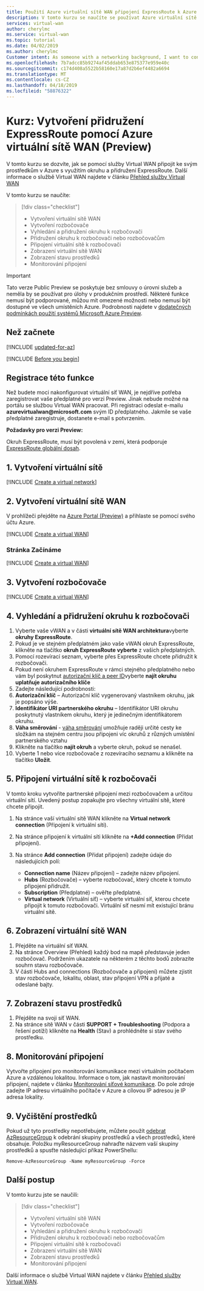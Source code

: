 ```yaml
---
title: Použití Azure virtuální sítě WAN připojení ExpressRoute k Azure a místním prostředí | Dokumentace Microsoftu
description: V tomto kurzu se naučíte se používat Azure virtuální sítě WAN připojení ExpressRoute k Azure a místním prostředí.
services: virtual-wan
author: cherylmc
ms.service: virtual-wan
ms.topic: tutorial
ms.date: 04/02/2019
ms.author: cherylmc
Customer intent: As someone with a networking background, I want to connect my corporate on-premises network(s) to my VNets using Virtual WAN and ExpressRoute.
ms.openlocfilehash: 7b7adcc85b9274af45ddab653e875377e959e40c
ms.sourcegitcommit: c174d408a5522b58160e17a87d2b6ef4482a6694
ms.translationtype: MT
ms.contentlocale: cs-CZ
ms.lasthandoff: 04/18/2019
ms.locfileid: "58876322"
---
```

# <a name="tutorial-create-an-expressroute-association-using-azure-virtual-wan-preview"></a>Kurz: Vytvoření přidružení ExpressRoute pomocí Azure virtuální sítě WAN (Preview)

V tomto kurzu se dozvíte, jak se pomocí služby Virtual WAN připojit ke svým prostředkům v Azure s využitím okruhu a přidružení ExpressRoute. Další informace o službě Virtual WAN najdete v článku [Přehled služby Virtual WAN](virtual-wan-about.md)

V tomto kurzu se naučíte:

> [!div class="checklist"]
> * Vytvoření virtuální sítě WAN
> * Vytvoření rozbočovače
> * Vyhledání a přidružení okruhu k rozbočovači
> * Přidružení okruhu k rozbočovači nebo rozbočovačům
> * Připojení virtuální sítě k rozbočovači
> * Zobrazení virtuální sítě WAN
> * Zobrazení stavu prostředků
> * Monitorování připojení

> [!IMPORTANT]
> Tato verze Public Preview se poskytuje bez smlouvy o úrovni služeb a neměla by se používat pro úlohy v produkčním prostředí. Některé funkce nemusí být podporované, můžou mít omezené možnosti nebo nemusí být dostupné ve všech umístěních Azure. Podrobnosti najdete v [dodatečných podmínkách použití systémů Microsoft Azure Preview](https://azure.microsoft.com/support/legal/preview-supplemental-terms/).
>

## <a name="before-you-begin"></a>Než začnete

[!INCLUDE [updated-for-az](../../includes/updated-for-az.md)]

[!INCLUDE [Before you begin](../../includes/virtual-wan-tutorial-vwan-before-include.md)]

## <a name="register"></a>Registrace této funkce

Než budete moci nakonfigurovat virtuální síť WAN, je nejdříve potřeba zaregistrovat vaše předplatné pro verzi Preview. Jinak nebude možné na portálu se službou Virtual WAN pracovat. Při registraci odeslat e-mailu **azurevirtualwan\@microsoft.com** svým ID předplatného. Jakmile se vaše předplatné zaregistruje, dostanete e-mail s potvrzením.

**Požadavky pro verzi Preview:**

Okruh ExpressRoute, musí být povolená v zemi, která podporuje [ExpressRoute globální dosah](https://docs.microsoft.com/azure/expressroute/expressroute-faqs#where-is-expressroute-global-reach-supported).

## <a name="vnet"></a>1. Vytvoření virtuální sítě

[!INCLUDE [Create a virtual network](../../includes/virtual-wan-tutorial-vnet-include.md)]

## <a name="openvwan"></a>2. Vytvoření virtuální sítě WAN

V prohlížeči přejděte na [Azure Portal (Preview)](https://aka.ms/azurevirtualwanpreviewfeatures) a přihlaste se pomocí svého účtu Azure.

[!INCLUDE [Create a virtual WAN](../../includes/virtual-wan-tutorial-vwan-include.md)]

### <a name="getting-started-page"></a>Stránka Začínáme

[!INCLUDE [Create a virtual WAN](../../includes/virtual-wan-tutorial-gettingstarted-include.md)]

## <a name="hub"></a>3. Vytvoření rozbočovače

[!INCLUDE [Create a virtual WAN](../../includes/virtual-wan-tutorial-hub-include.md)]

## <a name="hub"></a>4. Vyhledání a přidružení okruhu k rozbočovači

1. Vyberte vaše vWAN a v části **virtuální sítě WAN architektura**vyberte **okruhy ExpressRoute**.
1. Pokud je ve stejném předplatném jako vaše vWAN okruh ExpressRoute, klikněte na tlačítko **okruh ExpressRoute vyberte** z vašich předplatných. 
1. Pomocí rozevírací seznam, vyberte přes ExpressRoute chcete přidružit k rozbočovači.
1. Pokud není okruhem ExpressRoute v rámci stejného předplatného nebo vám byl poskytnut [autorizační klíč a peer ID](../expressroute/expressroute-howto-linkvnet-portal-resource-manager.md)vyberte **najít okruhu uplatňuje autorizačního klíče**
1. Zadejte následující podrobnosti:
1. **Autorizační klíč** – Autorizační klíč vygenerovaný vlastníkem okruhu, jak je popsáno výše.
1. **Identifikátor URI partnerského okruhu** – Identifikátor URI okruhu poskytnutý vlastníkem okruhu, který je jedinečným identifikátorem okruhu.
1. **Váha směrování** - [váha směrování](../expressroute/expressroute-optimize-routing.md) umožňuje raději určité cesty ke složkám na stejném centru jsou připojeni víc okruhů z různých umístění partnerského vztahu
1. Klikněte na tlačítko **najít okruh** a vyberte okruh, pokud se nenašel.
1. Vyberte 1 nebo více rozbočovače z rozevíracího seznamu a klikněte na tlačítko **Uložit**.

## <a name="vnet"></a>5. Připojení virtuální sítě k rozbočovači

V tomto kroku vytvoříte partnerské připojení mezi rozbočovačem a určitou virtuální sítí. Uvedený postup zopakujte pro všechny virtuální sítě, které chcete připojit.

1. Na stránce vaší virtuální sítě WAN klikněte na **Virtual network connection** (Připojení k virtuální síti).
2. Na stránce připojení k virtuální síti klikněte na **+Add connection** (Přidat připojení).
3. Na stránce **Add connection** (Přidat připojení) zadejte údaje do následujících polí:

    * **Connection name** (Název připojení) – zadejte název připojení.
    * **Hubs** (Rozbočovače) – vyberte rozbočovač, který chcete k tomuto připojení přidružit.
    * **Subscription** (Předplatné) – ověřte předplatné.
    * **Virtual network** (Virtuální síť) – vyberte virtuální síť, kterou chcete připojit k tomuto rozbočovači. Virtuální síť nesmí mít existující bránu virtuální sítě.


## <a name="viewwan"></a>6. Zobrazení virtuální sítě WAN

1. Přejděte na virtuální síť WAN.
2. Na stránce Overview (Přehled) každý bod na mapě představuje jeden rozbočovač. Podržením ukazatele na některém z těchto bodů zobrazíte souhrn stavu rozbočovače.
3. V části Hubs and connections (Rozbočovače a připojení) můžete zjistit stav rozbočovače, lokalitu, oblast, stav připojení VPN a přijaté a odeslané bajty.

## <a name="viewhealth"></a>7. Zobrazení stavu prostředků

1. Přejděte na svoji síť WAN.
2. Na stránce sítě WAN v části **SUPPORT + Troubleshooting** (Podpora a řešení potíží) klikněte na **Health** (Stav) a prohlédněte si stav svého prostředku.

## <a name="connectmon"></a>8. Monitorování připojení

Vytvořte připojení pro monitorování komunikace mezi virtuálním počítačem Azure a vzdálenou lokalitou. Informace o tom, jak nastavit monitorování připojení, najdete v článku [Monitorování síťové komunikace](~/articles/network-watcher/connection-monitor.md). Do pole zdroje zadejte IP adresu virtuálního počítače v Azure a cílovou IP adresou je IP adresa lokality.

## <a name="cleanup"></a>9. Vyčištění prostředků

Pokud už tyto prostředky nepotřebujete, můžete použít [odebrat AzResourceGroup](/powershell/module/az.resources/remove-azresourcegroup) k odebrání skupiny prostředků a všech prostředků, které obsahuje. Položku myResourceGroup nahraďte názvem vaší skupiny prostředků a spusťte následující příkaz PowerShellu:

```azurepowershell-interactive
Remove-AzResourceGroup -Name myResourceGroup -Force
```

## <a name="next-steps"></a>Další postup

V tomto kurzu jste se naučili:

> [!div class="checklist"]
> * Vytvoření virtuální sítě WAN
> * Vytvoření rozbočovače
> * Vyhledání a přidružení okruhu k rozbočovači
> * Přidružení okruhu k rozbočovači nebo rozbočovačům
> * Připojení virtuální sítě k rozbočovači
> * Zobrazení virtuální sítě WAN
> * Zobrazení stavu prostředků
> * Monitorování připojení

Další informace o službě Virtual WAN najdete v článku [Přehled služby Virtual WAN](virtual-wan-about.md).
